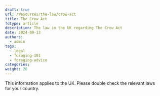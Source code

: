 ```yaml
---
draft: true
url: /resources/the-law/crow-act
title: The Crow Act
fdtype: article
description: The law in the UK regarding The Crow Act
date: 2024-09-13
authors:
  - admin
tags:
  - legal
  - foraging-101
  - foraging-advice
categories:
weight: 20
---
```


This information applies to the UK. Please double check the relevant laws for your country.


